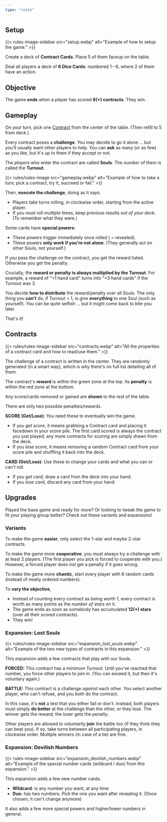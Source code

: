 ```yaml
---
type: "rules"
---
```


## Setup

{{<  rules-image-sidebar src="setup.webp" alt="Example of how to setup the game." >}}

Create a deck of **Contract Cards**. Place 5 of them faceup on the table.

Deal all players a deck of **6 Dice Cards**: numbered 1--6, where 2 of them have an action.



## Objective

The game **ends** when a player has scored **6(+) contracts**. They win.


## Gameplay

On your turn, pick one [Contract](#contracts) from the center of the table. (Then refill to 5 from deck.)

Every contract poses a **challenge**. You may decide to go it alone ... but you'll usually want other players to help. You can **ask** as many (or as few) as you like, but it's up to them if they accept or not.

The _players_ who enter the contract are called **Souls**. The _number_ of them is called the **Turnout**.

{{< rules/rules-image src="gameplay.webp" alt="Example of how to take a turn; pick a contract, try it, succeed or fail." >}}

Then, **execute the challenge**, doing as it says. 
* Players take turns rolling, in clockwise order, starting from the active player.
* If you must roll multiple times, keep previous results _out of your deck_. (To remember what they were.)

Some cards have **special powers**: 
* These powers trigger immediately once rolled ( = revealed). 
* These powers **only work if you're not alone**. (They generally act on other Souls, not yourself.)

If you pass the challenge on the contract, you get the reward listed. Otherwise you get the penalty.

Crucially, the **reward or penalty is always multiplied by the Turnout**. For example, a reward of "+1 hand card" turns into "+3 hand cards" if the Turnout was 3.

You decide **how to distribute** the reward/penalty over all Souls. The only thing you **can't** do, if Turnout > 1, is give **everything** to one Soul (such as yourself). You can be quite selfish ... but it might come back to bite you later.

That's it!


## Contracts

{{< rules/rules-image-sidebar src="contracts.webp" alt="All the properties of a contract card and how to read/use them." >}}

The challenge of a contract is written in the center. They are randomly generated (in a smart way), which is why there's no full list detailing all of them.

The contract's **reward** is within the green zone at the top. Its **penalty** is within the red zone at the bottom.

Any score/cards removed or gained are **shown** to the rest of the table.

There are only two possible penalties/rewards.


**SCORE (Get/Lose)**: You need these to eventually win the game.
* If you _get score_, it means grabbing a Contract card and placing it facedown in your score pile. The first card scored is always the contract you just played; any more contracts for scoring are simply drawn from the deck.
* If you _lose_ score, it means removing a random Contract card from your score pile and shuffling it back into the deck.

**CARD (Get/Lose)**: Use these to change your cards and what you can or can't roll.
* If you _get card_, draw a card from the deck into your hand.
* If you _lose card_, discard any card from your hand.


## Upgrades

Played the base game and ready for more? Or looking to tweak the game to fit your playing group better? Check out these variants and expansions!

### Variants

To make the game **easier**, only select the 1-star and maybe 2-star contracts.

To make the game more **cooperative**, you must always try a challenge with at least 2 players. (The first player you pick is forced to cooperate with you.) However, a forced player does _not_ get a penalty if it goes wrong.

To make the game more **chaotic**, start every player with 6 random cards (instead of neatly ordered numbers).

To **vary the objective**,
* Instead of counting every contract as being worth 1, every contract is worth as many points as the _number of stars_ on it.
* The game ends as soon as somebody has accumulated **12(+) stars** (over all their scored contracts).
* They win!


### Expansion: Lost Souls

{{< rules/rules-image-sidebar src="expansion_lost_souls.webp" alt="Example of the two new types of contracts in this expansion." >}}

This expansion adds a few contracts that play with our Souls.

**FORCED:** This contract has a _minimum Turnout_. Until you've reached that number, you force other players to join in. (You can exceed it, but then it's voluntary again.)

**BATTLE:** This contract is a challenge _against_ each other. You select another player, who can't refuse, and you _both_ do the contract. 


In this case, it's **not** a test that you either fail or don't. Instead, both players must simply **do better** at the challenge than the other, or they lose. The winner gets the reward; the loser gets the penalty.

Other players are allowed to voluntarily **join** the battle too (if they think they can beat you). If so, take turns between all participating players, in clockwise order. Multiple winners (in case of a tie) are fine.


### Expansion: Devilish Numbers

{{<  rules-image-sidebar src="expansion_devilish_numbers.webp" alt="Example of the special number cards (wildcard / duo) from this expansion." >}}

This expansion adds a few new number cards.

* **Wildcard**: is any number you want, at any time.
* **Duo**: has two numbers. Pick the one you want after revealing it. (Once chosen, it can't change anymore)

It also adds a few more special powers and higher/lower numbers in general.






